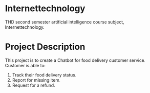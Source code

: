 # Internettechnology

THD second semester artificial intelligence course subject, Internettechnology.

# Project Description

This project is to create a Chatbot for food delivery customer service.
Customer is able to:

1. Track their food delivery status.
2. Report for missing item.
3. Request for a refund.
